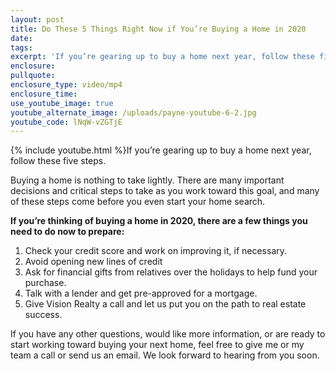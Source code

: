```yaml
---
layout: post
title: Do These 5 Things Right Now if You’re Buying a Home in 2020
date:
tags:
excerpt: 'If you’re gearing up to buy a home next year, follow these five steps.'
enclosure:
pullquote:
enclosure_type: video/mp4
enclosure_time:
use_youtube_image: true
youtube_alternate_image: /uploads/payne-youtube-6-2.jpg
youtube_code: lNqW-vZGTjE
---
```


{% include youtube.html %}If you’re gearing up to buy a home next year, follow these five steps.

Buying a home is nothing to take lightly. There are many important decisions and critical steps to take as you work toward this goal, and many of these steps come before you even start your home search.&nbsp;

**If you’re thinking of buying a home in 2020, there are a few things you need to do now to prepare:**

1. Check your credit score and work on improving it, if necessary.
2. Avoid opening new lines of credit
3. Ask for financial gifts from relatives over the holidays to help fund your purchase.
4. Talk with a lender and get pre-approved for a mortgage.
5. Give Vision Realty a call and let us put you on the path to real estate success.

If you have any other questions, would like more information, or are ready to start working toward buying your next home, feel free to give me or my team a call or send us an email. We look forward to hearing from you soon.